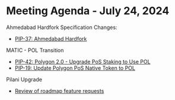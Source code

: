 # Meeting Agenda - July 24, 2024

Ahmedabad Hardfork Specification Changes:
* [PIP-37: Ahmedabad Hardfork](https://github.com/maticnetwork/Polygon-Improvement-Proposals/blob/main/PIPs/PIP-37.md)

MATIC - POL Transition 
* [PIP-42: Polygon 2.0 - Upgrade PoS Staking to Use POL](https://github.com/maticnetwork/Polygon-Improvement-Proposals/blob/main/PIPs/PIP-42.md)
* [PIP-19: Update Polygon PoS Native Token to POL](https://github.com/maticnetwork/Polygon-Improvement-Proposals/blob/main/PIPs/PIP-19.md)

Pilani Upgrade 
* [Review of roadmap feature requests](https://forum.polygon.technology/t/call-for-feature-requests-polygon-pos-pilani-upgrade/14235)
